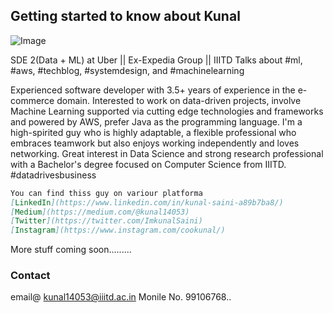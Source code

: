 ## Getting started to know about Kunal

![Image](https://lh3.googleusercontent.com/kkbDzl-VyGnCWeQt5dvfnnJl2pZlBPwtZ54xZSpgzYy6hU8rR8C9QqhQXlXdwcq1sAE19gBSNjrlDs7qq4dyZMPMJi6xf9ZhdcecN9J9obAAeMNAJFMxsH4I02xnAYV3M4VRn6k5ZgCd4q92UDUNF3DVzctjmm5xYZUEn70buCFCTnPpdY_2cbcRiq1nkGyx3g0SVWaLIjHfAtrbb63R2fShGW1BWAgX6WFmlmNuBqOEn8B--CWITVnU7Aa5YxiMExcGfVTpn6vAchfoWTkh2om00ygiNhVJvbWk2kbJICEl14Vf4C-t0BVUnMXyFZWR6Wk1e0kZSrJ8hSJ4Jbh8la_G2RjfhTbP0ZXfJ2bIwVvwsWwv_0IOLT5D-u2OpCj4Xlm5BhFkoYK6-CzAQY41CHXG_LiXJfkpP_R8fgUTEo848Jk5-fAJDgIfejhLSUGayVGRfWYPXffxFoJxJrzww4Vj6VjilHc2GDWXdfbXJ5az9NLd9j46_ZmHsVphqnlEGE_h8gEJV_80pDpQXJiBA6HxYUBaT1vIEdJfigHI6oAXkfre02BtSzPlovfdn_W7E1Mi_uVwj27R5wCJmeET7fyMJ2pCyldcH6Tu1cyZeliKAkcdVGACM_KtWCmTeLJi1sNOazTPm2BMtVs7sbSn_fJvq4kcA0iaWz3MN0AmxI_wFov_LBdpNCqeJ1MPrdEFi1hrEe4NNwtLXSgF5CayIhbfmH0mHsV1OWlEhZWA6hW9_au2QQJrf_TlPJwkJHKXjZsZXqIx053ebQnRNfbewClJw8T9oCdYivUyV8WeA8relZn0VadVR77-0UClLh7RtldOhXi3RNMEJ_NbF69FxBAh7MFH8AC5Uc3Uiu4w=w3028-h2020-no?authuser=0)

SDE 2(Data + ML) at Uber || Ex-Expedia Group || IIITD
Talks about #ml, #aws, #techblog, #systemdesign, and #machinelearning

Experienced software developer with 3.5+ years of experience in the e-commerce domain. Interested to work on data-driven projects, involve Machine Learning supported via cutting edge technologies and frameworks and powered by AWS, prefer Java as the programming language. 
I'm a high-spirited guy who is highly adaptable, a flexible professional who embraces teamwork but also enjoys working independently and loves networking.
Great interest in Data Science and strong research professional with a Bachelor's degree focused on Computer Science from IIITD. 
#datadrivesbusiness


```markdown
You can find thiss guy on variour platforma
[LinkedIn](https://www.linkedin.com/in/kunal-saini-a89b7ba8/)
[Medium](https://medium.com/@kunal14053)
[Twitter](https://twitter.com/ImkunalSaini)
[Instagram](https://www.instagram.com/cookunal/)
```

More stuff coming soon.........


### Contact
email@ kunal14053@iiitd.ac.in
Monile No. 99106768..
